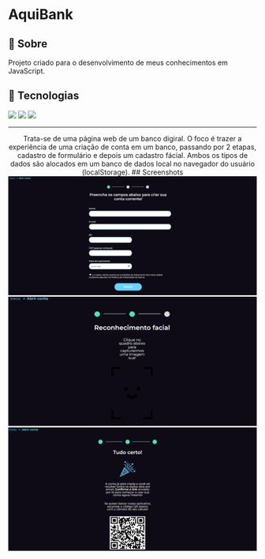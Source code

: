 <h1>AquiBank</h1>

<h2>🔖 Sobre</h2>
<p>Projeto criado para o desenvolvimento de meus conhecimentos em JavaScript.</p>

## 🚀 Tecnologias
<div>
  <img src="https://img.shields.io/badge/JavaScript-F7DF1E?style=for-the-badge&logo=javascript&logoColor=black">
  <img src="https://img.shields.io/badge/HTML-239120?style=for-the-badge&logo=html5&logoColor=white">
  <img src="https://img.shields.io/badge/CSS-239120?&style=for-the-badge&logo=css3&logoColor=white">
</div>

<hr>
<p align = "center"> Trata-se de uma página web de um banco digiral. O foco é trazer a experiência de uma criação de conta em um banco, passando por 2 etapas, cadastro de formulário e depois um cadastro fácial. Ambos os tipos de dados são alocados em um banco de dados local no navegador do usuário (localStorage). 
## Screenshots
<img src = "./img/print1.png">
<img src = "./img/print2.png">
<img src = "./img/print3.png">
